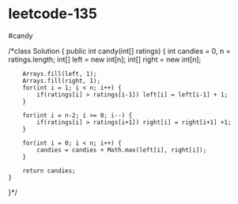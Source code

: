 # leetcode-135
#candy 

/*class Solution {
    public int candy(int[] ratings) {
        int candies = 0, n = ratings.length;
        int[] left = new int[n];
        int[] right = new int[n];
        
        Arrays.fill(left, 1);
        Arrays.fill(right, 1);
        for(int i = 1; i < n; i++) {
            if(ratings[i] > ratings[i-1]) left[i] = left[i-1] + 1;
        }
        
        for(int i = n-2; i >= 0; i--) {
            if(ratings[i] > ratings[i+1]) right[i] = right[i+1] +1;
        }
        
        for(int i = 0; i < n; i++) {
            candies = candies + Math.max(left[i], right[i]);
        }
        
        return candies;
    }
}*/

